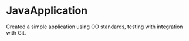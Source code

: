 # JavaApplication
Created a simple application using OO standards, testing with integration with Git.